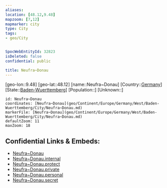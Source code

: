 ```yaml
---
aliases: 
location: [48.12,9.48]
mapzoom: [7,12] 
mapmarker: city 
type: City
tags:
- geo/City


SpocWebEntityId: 32823
isDeleted: false
confidential: public

title: Neufra~Donau
---
```

[geo-lon::9.48]
[geo-lat::48.12]
[name::Neufra~Donau]
[Country::[Germany](geo/Continent/Europe/Germany.md)]
[State::[Baden-Wuerttemberg](geo/Continent/Europe/Germany/West/Baden-Wuerttemberg.md)]
[Population::]
[Unknown::]


```leaflet
id: Neufra~Donau
coordinates: [Neufra~Donau](geo/Continent/Europe/Germany/West/Baden-Wuerttemberg/City/Neufra~Donau.md)
markerFile: [Neufra~Donau](geo/Continent/Europe/Germany/West/Baden-Wuerttemberg/City/Neufra~Donau.md)
defaultZoom: 11 
maxZoom: 18
```


## Confidential Links & Embeds: 
- [Neufra~Donau](../../../../../../../../_public/geo/Continent/Europe/Germany/West/Baden-Wuerttemberg/City/Neufra~Donau.md) 
- [Neufra~Donau.internal](../../../../../../../../_internal/geo/Continent/Europe/Germany/West/Baden-Wuerttemberg/City/Neufra~Donau.internal.md) 
- [Neufra~Donau.protect](../../../../../../../../_protect/geo/Continent/Europe/Germany/West/Baden-Wuerttemberg/City/Neufra~Donau.protect.md) 
- [Neufra~Donau.private](../../../../../../../../_private/geo/Continent/Europe/Germany/West/Baden-Wuerttemberg/City/Neufra~Donau.private.md) 
- [Neufra~Donau.personal](../../../../../../../../_personal/geo/Continent/Europe/Germany/West/Baden-Wuerttemberg/City/Neufra~Donau.personal.md) 
- [Neufra~Donau.secret](../../../../../../../../_secret/geo/Continent/Europe/Germany/West/Baden-Wuerttemberg/City/Neufra~Donau.secret.md) 
